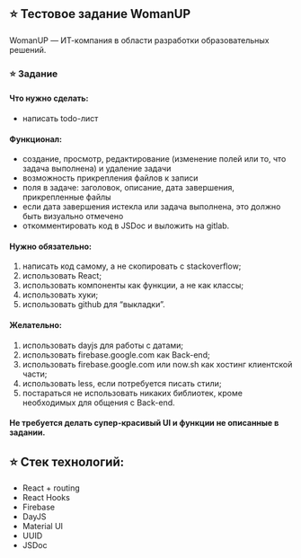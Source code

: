 ## ⭐ Тестовое задание WomanUP

WomanUP — ИТ-компания в области разработки образовательных решений.

### ⭐ Задание

####  Что нужно сделать:
- написать todo-лист
####  Функционал:
- создание, просмотр, редактирование (изменение полей или то, что задача выполнена) и удаление задачи
- возможность прикрепления файлов к записи
- поля в задаче: заголовок, описание, дата завершения, прикрепленные файлы
- если дата завершения истекла или задача выполнена, это должно быть визуально отмечено
- откомментировать код в JSDoc и выложить на gitlab.

####  Нужно обязательно:
1) написать код самому, а не скопировать с stackoverflow;
2) использовать React;
3) использовать компоненты как функции, а не как классы;
4) использовать хуки;
5) использовать github для “выкладки”.

####  Желательно:
1) использовать dayjs для работы с датами; 
2) использовать firebase.google.com как Back-end;
3) использовать firebase.google.com или now.sh как хостинг клиентской части;
4) использовать less, если потребуется писать стили;
5) постараться не использовать никаких библиотек, кроме необходимых для общения с Back-end.

#### Не требуется делать супер-красивый UI и функции не описанные в задании.

## ⭐ Стек технологий:
- React + routing
- React Hooks
- Firebase
- DayJS
- Material UI
- UUID
- JSDoc